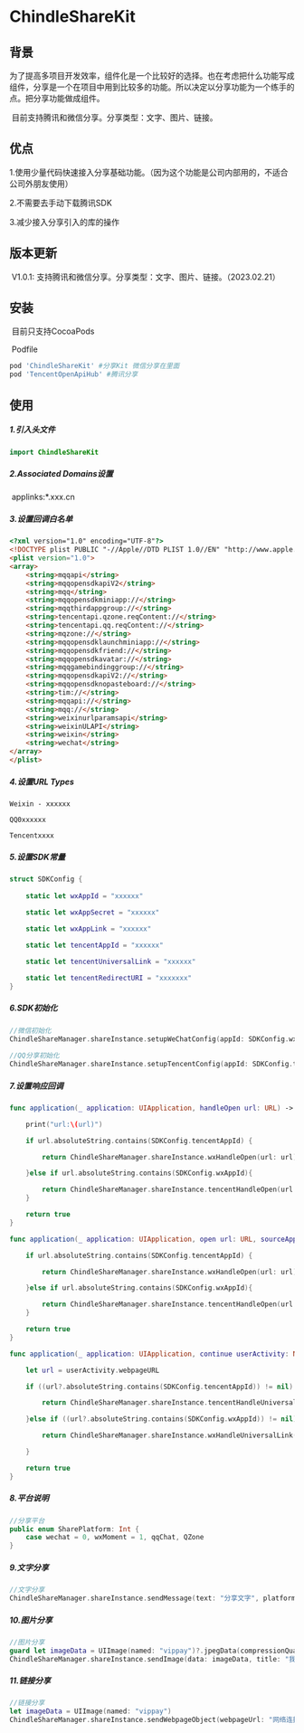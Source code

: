 # ChindleShareKit



## 背景

​	为了提高多项目开发效率，组件化是一个比较好的选择。也在考虑把什么功能写成组件，分享是一个在项目中用到比较多的功能。所以决定以分享功能为一个练手的点。把分享功能做成组件。

​	目前支持腾讯和微信分享。分享类型：文字、图片、链接。



## 优点

1.使用少量代码快速接入分享基础功能。（因为这个功能是公司内部用的，不适合公司外朋友使用）

2.不需要去手动下载腾讯SDK

3.减少接入分享引入的库的操作



## 版本更新

​	V1.0.1:  支持腾讯和微信分享。分享类型：文字、图片、链接。（2023.02.21）



## 安装

​	目前只支持CocoaPods

​	Podfile

```ruby
pod 'ChindleShareKit' #分享Kit 微信分享在里面
pod 'TencentOpenApiHub' #腾讯分享
```



## 使用



##### 1.引入头文件

```swift
import ChindleShareKit
```



##### 2.**Associated Domains设置**

​	applinks:*.xxx.cn



##### 3.设置回调白名单

```html
<?xml version="1.0" encoding="UTF-8"?>
<!DOCTYPE plist PUBLIC "-//Apple//DTD PLIST 1.0//EN" "http://www.apple.com/DTDs/PropertyList-1.0.dtd">
<plist version="1.0">
<array>
	<string>mqqapi</string>
	<string>mqqopensdkapiV2</string>
	<string>mqq</string>
	<string>mqqopensdkminiapp://</string>
	<string>mqqthirdappgroup://</string>
	<string>tencentapi.qzone.reqContent://</string>
	<string>tencentapi.qq.reqContent://</string>
	<string>mqzone://</string>
	<string>mqqopensdklaunchminiapp://</string>
	<string>mqqopensdkfriend://</string>
	<string>mqqopensdkavatar://</string>
	<string>mqqgamebindinggroup://</string>
	<string>mqqopensdkapiV2://</string>
	<string>mqqopensdknopasteboard://</string>
	<string>tim://</string>
	<string>mqqapi://</string>
	<string>mqq://</string>
	<string>weixinurlparamsapi</string>
	<string>weixinULAPI</string>
	<string>weixin</string>
	<string>wechat</string>
</array>
</plist>
```



##### 4.设置URL Types

```
Weixin - xxxxxx

QQ0xxxxxx

Tencentxxxx
```



##### 5.设置SDK常量

```swift
struct SDKConfig {
    
    static let wxAppId = "xxxxxx"
    
    static let wxAppSecret = "xxxxxx"

    static let wxAppLink = "xxxxxx"

    static let tencentAppId = "xxxxxx"

    static let tencentUniversalLink = "xxxxxx"

    static let tencentRedirectURI = "xxxxxxx"
}
```



##### 6.SDK初始化

```swift
//微信初始化
ChindleShareManager.shareInstance.setupWeChatConfig(appId: SDKConfig.wxAppId, appSecret: SDKConfig.wxAppSecret, appLink: SDKConfig.wxAppLink)
        
//QQ分享初始化
ChindleShareManager.shareInstance.setupTencentConfig(appId: SDKConfig.tencentAppId, universalLink: SDKConfig.tencentUniversalLink, redirectURI: SDKConfig.tencentRedirectURI)
```



##### 7.设置响应回调

```swift
func application(_ application: UIApplication, handleOpen url: URL) -> Bool {

    print("url:\(url)")

    if url.absoluteString.contains(SDKConfig.tencentAppId) {

        return ChindleShareManager.shareInstance.wxHandleOpen(url: url)

    }else if url.absoluteString.contains(SDKConfig.wxAppId){

        return ChindleShareManager.shareInstance.tencentHandleOpen(url: url)
    }

    return true
}

func application(_ application: UIApplication, open url: URL, sourceApplication: String?, annotation: Any) -> Bool {

    if url.absoluteString.contains(SDKConfig.tencentAppId) {

        return ChindleShareManager.shareInstance.wxHandleOpen(url: url)

    }else if url.absoluteString.contains(SDKConfig.wxAppId){

        return ChindleShareManager.shareInstance.tencentHandleOpen(url: url)
    }

    return true
}

func application(_ application: UIApplication, continue userActivity: NSUserActivity, restorationHandler: @escaping ([UIUserActivityRestoring]?) -> Void) -> Bool {

    let url = userActivity.webpageURL

    if ((url?.absoluteString.contains(SDKConfig.tencentAppId)) != nil) {

        return ChindleShareManager.shareInstance.tencentHandleUniversalLink(url: url ?? URL(string: "")!)

    }else if ((url?.absoluteString.contains(SDKConfig.wxAppId)) != nil){

        return ChindleShareManager.shareInstance.wxHandleUniversalLink(userActivity: userActivity)

    }

    return true
}
```



##### 8.平台说明

```swift
//分享平台
public enum SharePlatform: Int {
    case wechat = 0, wxMoment = 1, qqChat, QZone
}
```



##### 9.文字分享

```swift
//文字分享
ChindleShareManager.shareInstance.sendMessage(text: "分享文字", platform: .qqChat)
```



##### 10.图片分享

```Swift
//图片分享
guard let imageData = UIImage(named: "vippay")?.jpegData(compressionQuality: 0.7) else { return }
ChindleShareManager.shareInstance.sendImage(data: imageData, title: "我是标题", description: "我是描述", platform: .wechat)
```



##### 11.链接分享

```swift
//链接分享
let imageData = UIImage(named: "vippay")
ChindleShareManager.shareInstance.sendWebpageObject(webpageUrl: "网络连接", title: "我是标题", description: "我是描述", thumbImage: "vippay", platform: .wechat)
```

